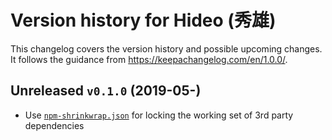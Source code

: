 # Version history for Hideo (秀雄)

This changelog covers the version history and possible upcoming changes.
It follows the guidance from https://keepachangelog.com/en/1.0.0/.

## Unreleased `v0.1.0` (2019-05-)
- Use [`npm-shrinkwrap.json`](https://docs.npmjs.com/files/shrinkwrap.json) for locking the working set of 3rd party dependencies
